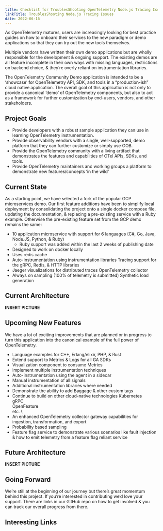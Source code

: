 ```yaml
---
title: Checklist for TroublesShooting OpenTelemetry Node.js Tracing Issues
linkTitle: TroublesShooting Node.js Tracing Issues
date: 2022-06-16
---
```


As OpenTelemetry matures, users are increasingly looking for best practice
guides on how to onboard their services to the new paradigm or demo applications
so that they can try out the new tools themselves.

Multiple vendors have written their own demo applications but are wholly
responsible for the development & ongoing support. The existing demos are all
feature incomplete in their own ways with missing languages, restrictions on
backend choice, & they’re overly reliant on instrumentation libraries.

The OpenTelemetry Community Demo application is intended to be a ‘showcase’ for
OpenTelemetry API, SDK, and tools in a “production-ish” cloud native
application. The overall goal of this application is not only to provide a
canonical ‘demo’ of OpenTelemetry components, but also to act as a framework for
further customization by end-users, vendors, and other stakeholders.

## Project Goals

* Provide developers with a robust sample application they can use
in learning OpenTelemetry instrumentation.
* Provide observability vendors with a
single, well-supported, demo platform that they can further customize or simply
use OOB.
* Provide the OpenTelemetry community with a living artifact that
demonstrates the features and capabilities of OTel APIs, SDKs, and tools.
* Provide OpenTelemetry maintainers and working groups a platform to demonstrate
new features/concepts ‘in the wild’

## Current State

As a starting point, we have selected a fork of the popular GCP
microservices demo. Our first feature additions have been to simplify local
deployment by consolidating the project onto a single docker compose file,
updating the documentation, & replacing a pre-existing service with a Ruby
example. Otherwise the pre-existing feature set from the GCP demo remains the
same:

* 10 application microservice with support for 6 languages (C#, Go, Java, Node.JS,
Python, & Ruby)
  * Ruby support was added within the last 2 weeks of publishing
date
* Designed to work on docker locally
* Uses redis cache
* Auto-instrumentation using instrumentation libraries Tracing support for the gRPC, Redis, & HTTP
libraries
* Jaeger visualizations for distributed traces OpenTelemetry collector
* Always on sampling (100% of telemetry is submitted) Synthetic load generation

## Current Architecture

**INSERT PICTURE**

## Upcoming New Features

We have a lot of exciting improvements that are planned or in progress to turn
this application into the canonical example of the full power of OpenTelemetry.

* Language examples for C++, Erlang/elixir, PHP, & Rust
* Extend support to Metrics & Logs for all GA SDKs
* Visualization component to consume Metrics
* Implement multiple instrumentation techniques
* Auto-instrumentation using the agent in a sidecar
* Manual instrumentation of all signals
* Additional instrumentation libraries where needed
* Demonstrate the ability to add Baggage & other custom tags
* Continue to build on other cloud-native technologies
Kubernetes \
gRPC \
OpenFeature \
etc. \
* An enhanced OpenTelemetry collector gateway capabilities for ingestion,
  transformation, and export
* Probability based sampling
* Feature flag service to demonstrate various scenarios like fault injection &
  how to emit telemetry from a feature flag reliant service

## Future Architecture

**INSERT PICTURE**

## Going Forward

We’re still at the beginning of our journey but there’s great momentum behind this project. If you’re interested in contributing we’d love your support. There are links in our GitHub repo on how to get involved & you can track our overall progress from there.

## Interesting Links
